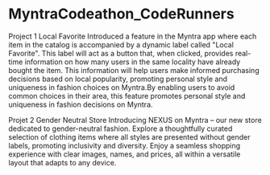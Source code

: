 # MyntraCodeathon_CodeRunners
Project 1
Local Favorite
Introduced a feature in the Myntra app where each item in the catalog is accompanied by a dynamic label called "Local Favorite". This label will act as a button that, when clicked, provides real-time information on how many users in the same locality have already bought the item.
This information will help users make informed purchasing decisions based on local popularity, promoting personal style and uniqueness in fashion choices on Myntra.By enabling users to avoid common choices in their area, this feature promotes personal style and uniqueness in fashion decisions on Myntra.

Projet 2
Gender Neutral Store
Introducing NEXUS on Myntra – our new store dedicated to gender-neutral fashion. Explore a thoughtfully curated selection of clothing items where all styles are presented without gender labels, promoting inclusivity and diversity. Enjoy a seamless shopping experience with clear images, names, and prices, all within a versatile layout that adapts to any device.
